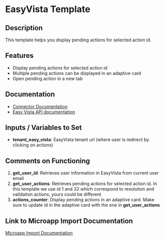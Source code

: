 # EasyVista Template

## Description
This template helps you display pending actions for selected action id.

## Features
- Display pending actions for selected action id
- Multiple pending actions can be displayed in an adaptive card
- Open pending action in a new tab

## Documentation
- [Connector Documentation](https://docs.lumapps.com/docs/admin-l4430581765424978extensions)
- [Easy Vista API documentation](https://wiki.easyvista.com/xwiki/bin/view/Documentation/Integration/WebService%20REST/)

## Inputs / Variables to Set
- **tenant_easy_vista**: EasyVista tenant url (where user is redirect by clicking on actions)

## Comments on Functioning
1. **get_user_id**: Retrieves user information in EasyVista from current user email
2. **get_user_actions**: Retrieves pending actions for selected action id. In this template we use id 1 and 32 which correspond to resolution and validation actions, yours could be different
3. **actions_counter**: Display pending actions in an adaptive card. Make sure to update id in the adaptive card with the one in **get_user_actions**


## Link to Microapp Import Documentation
[Microapp Import Documentation](https://docs.lumapps.com/docs/ls/content/6236515079535869/devportal-l48909819228353757)
